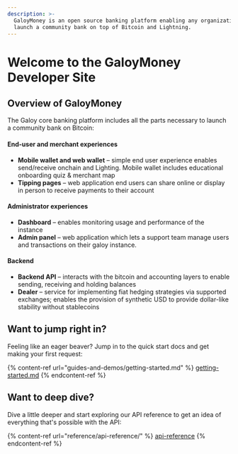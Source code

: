 ```yaml
---
description: >-
  GaloyMoney is an open source banking platform enabling any organization to
  launch a community bank on top of Bitcoin and Lightning.
---
```


# Welcome to the GaloyMoney Developer Site

## Overview of GaloyMoney

The Galoy core banking platform includes all the parts necessary to launch a community bank on Bitcoin:

#### End-user and merchant experiences

* **Mobile wallet and web wallet** – simple end user experience enables send/receive onchain and Lighting. Mobile wallet includes educational onboarding quiz & merchant map
* **Tipping pages** – web application end users can share online or display in person to receive payments to their account

#### Administrator experiences

* **Dashboard** – enables monitoring usage and performance of the instance
* **Admin panel** – web application which lets a support team manage users and transactions on their galoy instance.

#### Backend

* **Backend API** – interacts with the bitcoin and accounting layers to enable sending, receiving and holding balances
* **Dealer** – service for implementing fiat hedging strategies via supported exchanges; enables the provision of synthetic USD to provide dollar-like stability without stablecoins

## Want to jump right in?

Feeling like an eager beaver? Jump in to the quick start docs and get making your first request:

{% content-ref url="guides-and-demos/getting-started.md" %}
[getting-started.md](guides-and-demos/getting-started.md)
{% endcontent-ref %}

## Want to deep dive?

Dive a little deeper and start exploring our API reference to get an idea of everything that's possible with the API:

{% content-ref url="reference/api-reference/" %}
[api-reference](reference/api-reference/)
{% endcontent-ref %}
